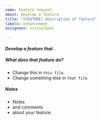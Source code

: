 ```yaml
---
name: Feature request
about: Develop a feature
title: "[FEATURE] Description of feature"
labels: enhancement
assignees: vinisalazar

---
```


#### *Develop a feature that <feature description>.*

##### **What does that feature do?**
* Change this in `this file`.
* Change something else in `that file`.

##### **Notes**
* Notes
* and comments
* about your feature.
